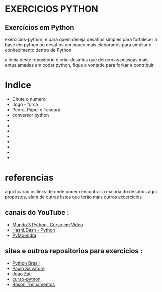 # EXERCICIOS PYTHON 
## Exercícios em Python 

<p> exercicios-python, é para quem deseja desafios simples para fortalecer a base em python ou desafios um pouco mais elaborados para ampliar o conhecimento dentro de Python.  </p>

<p> a ideia deste repositorio é criar desafios que deixem as pessoas mais entusiamadas em codar python, fique a vontade para forkar e contribuir</p>

# Indice

<ul> 
<li> Chute o  numero</li>
<li> Jogo - forca </li>
<li> Pedra, Papel e Tesoura </li>
<li> conversor python</li>
<li> </li>
<li> </li>
<li> </li>
<li> </li>
<li> </li>
<li> </li>
<li> </li>
<li> </li>
</ul>

# referencias

<p> aqui ficarão os links de onde podem encontrar a maioria do desafios aqui propostos, alem de outras listas que terão mais outros excercicios </p>

## canais do YouTube :
<ul> 

<li> <a href="https://www.youtube.com/watch?v=nIHq1MtJaKs&list=PLHz_AreHm4dm6wYOIW20Nyg12TAjmMGT-"> Mundo 3 Python- Curso em Video </a> </li>
<li><a href="https://www.youtube.com/user/11Wills11/playlists"> HashLDash - Python</a> </li>
<li><a href="https://www.youtube.com/playlist?list=PLGKQkV4guDKEW334FPolH7D1VlLFq4mGE"> PyMoondra</a>  </li>

</ul>

## sites e outros repositorios para exercicios :
<ul>
<li> <a href="https://wiki.python.org.br/ListaDeExercicios"> Python Brasil</a></li>
<li> <a href = "https://paulosalvatore.github.io/exercicios_python/"> Paulo Salvatore</li>
<li> <a href="https://github.com/JoaoZati/ListaDeExerciciosPythonPro">  Joao Zati </a></li>
<li> <a href="https://curso-python.readthedocs.io/pt/2.5.2/exercicios.html">curso-python </li>
<li> <a href="http://www.bosontreinamentos.com.br/category/programacao-em-python/"> Boson Treinamentos<a></li>

</ul>
